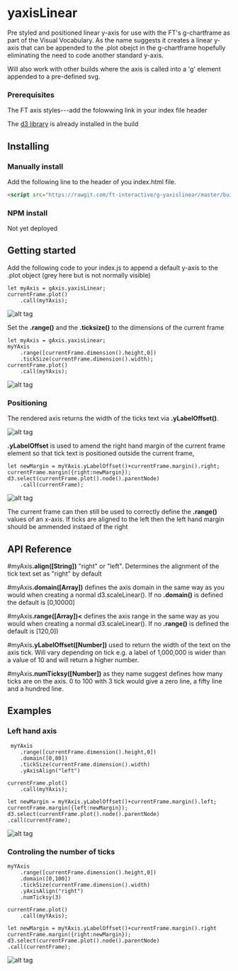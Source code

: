 # yaxisLinear

Pre styled and positioned linear y-axis for use with the FT's g-chartframe as part of the Visual Vocabulary. As the name suggests it creates a linear y-axis that can be appended to the .plot obejct in the g-chartframe hopefully eliminating the need to code another standard y-axis.

Will also work with other builds where the axis is called into a 'g' element appended to a pre-defined svg.



### Prerequisites
The FT axis styles---add the folowwing link in your index file header

The [d3 library](https://d3js.org/) is already installed in the build

## Installing
### Manually install

Add the following line to the header of you index.html file.

``` html
<script src="https://rawgit.com/ft-interactive/g-yaxislinear/master/build/g-yaxislinear.js"> </script>

```


### NPM install
Not yet deployed

## Getting started
Add the following code to your index.js to append a default y-axis to the .plot object (grey here but is not normally visible)

```
let myAxis = gAxis.yaxisLinear;
currentFrame.plot()
	.call(myYAxis);
```

![alt tag](https://github.com/ft-interactive/g-yaxislinear/blob/master/images/initialPlot.png)

Set the <b>.range()</b> and the <b>.ticksize()</b> to the dimensions of the current frame

```
let myAxis = gAxis.yaxisLinear;
myYAxis
    .range([currentFrame.dimension().height,0])
    .tickSize(currentFrame.dimension().width);
currentFrame.plot()
	.call(myYAxis);
```
![alt tag](https://github.com/ft-interactive/g-yaxislinear/blob/master/images/amendedPlot.png)


### Positioning
The rendered axis returns the width of the ticks text via <b>.yLabelOffset()</b>.

![alt tag](https://github.com/ft-interactive/g-yaxislinear/blob/master/images/yOffsetLabel.png)

<b>.yLabelOffset</b> is used to amend the right hand margin of the current frame element so that tick text is positioned outside the current frame,

```
let newMargin = myYAxis.yLabelOffset()+currentFrame.margin().right;
currentFrame.margin({right:newMargin});
d3.select(currentFrame.plot().node().parentNode)
	.call(currentFrame);
```

![alt tag](https://github.com/ft-interactive/g-yaxislinear/blob/master/images/newWidth.png)

The current frame can then still be used to correctly define the <b>.range()</b> values of an x-axis. If ticks are aligned to the left then the left hand margin should be ammended instaed of the right

## API Reference

#myAxis<b>.align([String])</b> "right" or "left". Determines the alignment of the tick text set as "right" by default

#myAxis<b>.domain([Array])</b> defines the axis domain in the same way as you would when creating a normal d3.scaleLinear(). If no <b>.domain()</b> is defined the default is [0,10000]

#myAxis<b>.range([Array])<</b> defines the axis  range in the same way as you would when creating a normal d3.scaleLinear(). If no <b>.range()</b> is defined the default is [120,0])

#myAxis<b>.yLabelOffset([Number])</b> used to return the width of the text on the axis tick. Will vary depending on tick e.g. a label of 1,000,000 is wider than a value of 10 and will return a higher number.

#myAxis<b>.numTicksy([Number])</b> as they name suggest defines how many ticks are on the axis. 0 to 100 with 3 tick would give a zero line, a fifty line and a hundred line.

## Examples
### Left hand axis

```
 myYAxis
	.range([currentFrame.dimension().height,0])
	.domain([0,80])
	.tickSize(currentFrame.dimension().width)
	.yAxisAlign("left")

currentFrame.plot()
	.call(myYAxis);

let newMargin = myYAxis.yLabelOffset()+currentFrame.margin().left;
currentFrame.margin({left:newMargin});
d3.select(currentFrame.plot().node().parentNode)
.call(currentFrame);
```

![alt tag](https://github.com/ft-interactive/g-yaxislinear/blob/master/images/leftAligh.png)

### Controling the number of ticks

```
myYAxis
	.range([currentFrame.dimension().height,0])
	.domain([0,100])
	.tickSize(currentFrame.dimension().width)
	.yAxisAlign("right")
	.numTicksy(3)

currentFrame.plot()
	.call(myYAxis);

let newMargin = myYAxis.yLabelOffset()+currentFrame.margin().right
currentFrame.margin({right:newMargin});
d3.select(currentFrame.plot().node().parentNode)
.call(currentFrame);
```

![alt tag](https://github.com/ft-interactive/g-yaxislinear/blob/master/images/numTicks.png)



